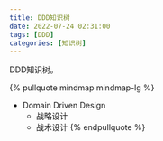```yaml
---
title: DDD知识树   
date: 2022-07-24 02:31:00  
tags: [DDD]   
categories: [知识树]  
---
```


DDD知识树。
<!-- more -->

{% pullquote mindmap mindmap-lg %}
- Domain Driven Design
    - 战略设计
    - 战术设计
{% endpullquote %}